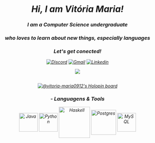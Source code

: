 <div>
    <em align="center"/>
<div/>
    
# Hi, I am Vitória Maria!

### I am a Computer Science undergraduate
### who loves to learn about new things, especially languages

### Let's get conected!

[![Discord](https://img.shields.io/badge/Discord-7289DA?style=for-the-badge&logo=discord&logoColor=white)](https://discord.com/970673704180797490)
[![Gmail](https://img.shields.io/badge/Gmail-D14836?style=for-the-badge&logo=gmail&logoColor=white)](https://mail.google.com/)
[![Linkedin](https://img.shields.io/badge/LinkedIn-0077B5?style=for-the-badge&logo=linkedin&logoColor=white)](https://www.linkedin.com/in/vit%C3%B3ria-maria-do-nascimento-258899255?lipi=urn%3Ali%3Apage%3Ad_flagship3_profile_view_base_contact_details%3BpJ7mDSN9QuWfDyX4nccHTg%3D%3D)

<div>
    <img align="center" heigh="180cm" src="https://github-readme-stats.vercel.app/api?username=Vitoria-Maria0912&shows_Github_logo_instead_ranklevel=true&theme=tokyonight"/>
</div>

##

</div>
  
[![@vitoria-maria0912's Holopin board](https://holopin.me/vitoriamaria0912)](https://holopin.io/@vitoriamaria0912)


### - Languagens & Tools 

<div>
    <img align="center" alt="Java" height="60" widht="70" src="https://cdn.jsdelivr.net/gh/devicons/devicon/icons/java/java-original-wordmark.svg"/>
    <img align="center" alt="Python" height="60" widht="40" src="https://cdn.jsdelivr.net/gh/devicons/devicon/icons/python/python-original-wordmark.svg"/>
    <img align="center" alt="Haskell" height="100" widht="130" src="https://cdn.jsdelivr.net/gh/devicons/devicon/icons/haskell/haskell-original-wordmark.svg" />
    <img align="center" alt="Postgres" height="80" widht="50" src="https://cdn.jsdelivr.net/gh/devicons/devicon/icons/postgresql/postgresql-plain-wordmark.svg" />
    <img align="center" alt="MySQL" height="60" widht="20" src="https://cdn.jsdelivr.net/gh/devicons/devicon/icons/mysql/mysql-original-wordmark.svg" />
<div/>
